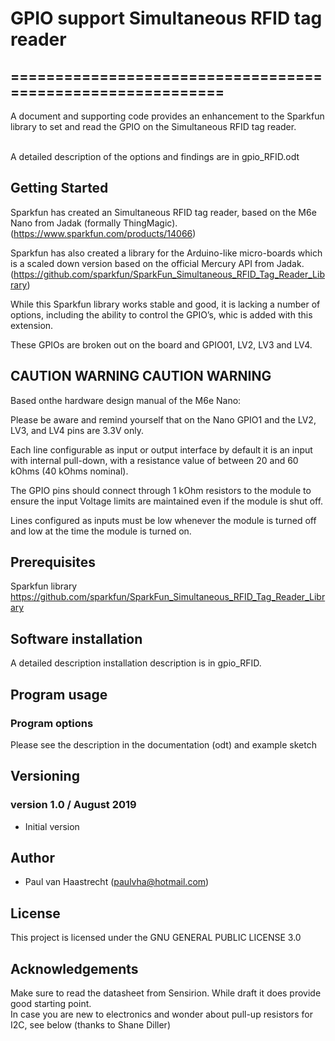 # GPIO support Simultaneous RFID tag reader

## ===========================================================

A document and supporting code provides an enhancement to the Sparkfun
library to set and read the GPIO on the Simultaneous RFID tag reader.

<br> A detailed description of the options and findings are in gpio_RFID.odt

## Getting Started
Sparkfun has created an Simultaneous RFID tag reader, based on the M6e Nano
from Jadak (formally ThingMagic). (https://www.sparkfun.com/products/14066)

Sparkfun has also created a library for the Arduino-like micro-boards which
is a scaled down version based on the official Mercury API from Jadak.
(https://github.com/sparkfun/SparkFun_Simultaneous_RFID_Tag_Reader_Library)

While this Sparkfun library works stable and good, it is lacking a number
of options, including the ability to control the GPIO’s, whic is added with
this extension.

These GPIOs are broken out on the board and GPIO01, LV2, LV3 and LV4.

## CAUTION WARNING CAUTION WARNING
Based onthe hardware design manual of the M6e Nano:

Please be aware and remind yourself that on the Nano GPIO1 and the LV2,
LV3, and LV4 pins are 3.3V only.

Each line configurable as input or output interface by default it is an
input with internal pull-down, with a resistance value of between 20 and 60 kOhms (40 kOhms nominal).

The GPIO pins should connect through 1 kOhm resistors to the module to
ensure the input Voltage limits are maintained even if the module is shut off.

Lines configured as inputs must be low whenever the module is turned
off and low at the time the module is turned on.

## Prerequisites
Sparkfun library https://github.com/sparkfun/SparkFun_Simultaneous_RFID_Tag_Reader_Library

## Software installation
A detailed description installation description is in gpio_RFID.

## Program usage
### Program options
Please see the description in the documentation (odt) and example sketch

## Versioning

### version 1.0 / August 2019
 * Initial version

## Author
 * Paul van Haastrecht (paulvha@hotmail.com)

## License
This project is licensed under the GNU GENERAL PUBLIC LICENSE 3.0

## Acknowledgements
Make sure to read the datasheet from Sensirion. While draft it does provide good starting point.<br>
In case you are new to electronics and  wonder about pull-up resistors for I2C, see below (thanks to Shane Diller)


